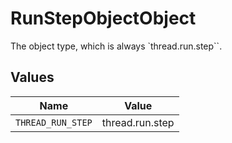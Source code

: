 # RunStepObjectObject

The object type, which is always `thread.run.step``.


## Values

| Name              | Value             |
| ----------------- | ----------------- |
| `THREAD_RUN_STEP` | thread.run.step   |